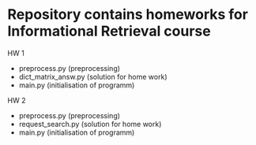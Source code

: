 # Repository contains homeworks for Informational Retrieval course
HW 1
- preprocess.py (preprocessing)
- dict_matrix_answ.py (solution for home work)
- main.py (initialisation of programm)

HW 2
- preprocess.py (preprocessing)
- request_search.py (solution for home work)
- main.py (initialisation of programm)
